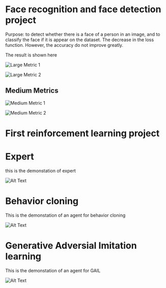 # Face recognition and face detection project
Purpose: to detect whether there is a face of a person in an image, and to classify the face if it is appear on the dataset. The decrease in the loss function. However, the accuracy do not improve greatly.

The result is shown here

![Large Metric 1](large_metric_1.png)

![Large Metric 2](large_metric_2.png)

## Medium Metrics

![Medium Metric 1](medium_metric_1.png)

![Medium Metric 2](medium_metric_2.png)

# First reinforcement learning project

# Expert 
this is the demonstation of expert

![Alt Text](gym_animation.gif)

# Behavior cloning
This is the demonstation of an agent for behavior cloning

![Alt Text](behavior_cloning.gif)

# Generative Adversial Imitation learning
This is the demonstation of an agent for GAIL

![Alt Text](GAIL.gif)
